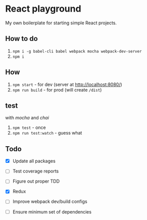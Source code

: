 # React playground

My own boilerplate for starting simple React projects.

## How to do

1. `npm i -g babel-cli babel webpack mocha webpack-dev-server`
1. `npm i`

## How

1. `npm start` - for dev (server at [http://localhost:8080/](localhost:8080))
1. `npm run build` - for prod (will create `/dist`)

## test

with *mocha* and *chai*

1. `npm test` - once
1. `npm run test:watch` - guess what

## Todo

- [X] Update all packages
- [ ] Test coverage reports
- [ ] Figure out proper TDD
- [X] Redux
- [ ] Improve webpack dev/build configs
- [ ] Ensure minimum set of dependencies

